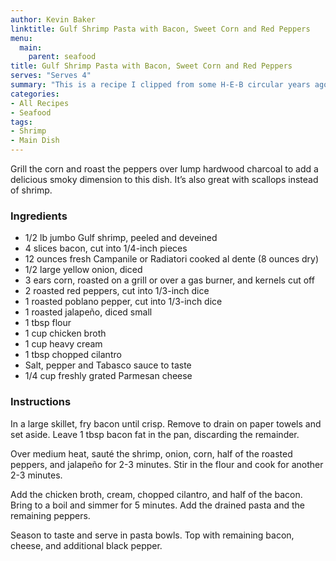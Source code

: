 ```yaml
---
author: Kevin Baker
linktitle: Gulf Shrimp Pasta with Bacon, Sweet Corn and Red Peppers
menu:
  main:
    parent: seafood
title: Gulf Shrimp Pasta with Bacon, Sweet Corn and Red Peppers
serves: "Serves 4"
summary: "This is a recipe I clipped from some H-E-B circular years ago, which...may not sound promising, but I assure you it’s a winner. "
categories:
- All Recipes
- Seafood
tags:
- Shrimp
- Main Dish
---
```

Grill the corn and roast the peppers over lump hardwood charcoal to add a delicious smoky dimension to this dish. It’s also great with scallops instead of shrimp.

### Ingredients

<div class="ingredient-list">

* 1/2 lb jumbo Gulf shrimp, peeled and deveined  
* 4 slices bacon, cut into 1/4-inch pieces  
* 12 ounces fresh Campanile or Radiatori cooked al dente (8 ounces dry)  
* 1/2 large yellow onion, diced  
* 3 ears corn, roasted on a grill or over a gas burner, and kernels cut off  
* 2 roasted red peppers, cut into 1/3-inch dice  
* 1 roasted poblano pepper, cut into 1/3-inch dice  
* 1 roasted jalapeño, diced small  
* 1 tbsp flour  
* 1 cup chicken broth  
* 1 cup heavy cream  
* 1 tbsp chopped cilantro  
* Salt, pepper and Tabasco sauce to taste  
* 1/4 cup freshly grated Parmesan cheese  

</div>

### Instructions

In a large skillet, fry bacon until crisp. Remove to drain on paper towels and set aside. Leave 1 tbsp bacon fat in the pan, discarding the remainder.

Over medium heat, sauté the shrimp, onion, corn, half of the roasted peppers, and jalapeño for 2-3 minutes. Stir in the flour and cook for another 2-3 minutes.

Add the chicken broth, cream, chopped cilantro, and half of the bacon. Bring to a boil and simmer for 5 minutes. Add the drained pasta and the remaining peppers.

Season to taste and serve in pasta bowls.  Top with remaining bacon, cheese, and additional black pepper.